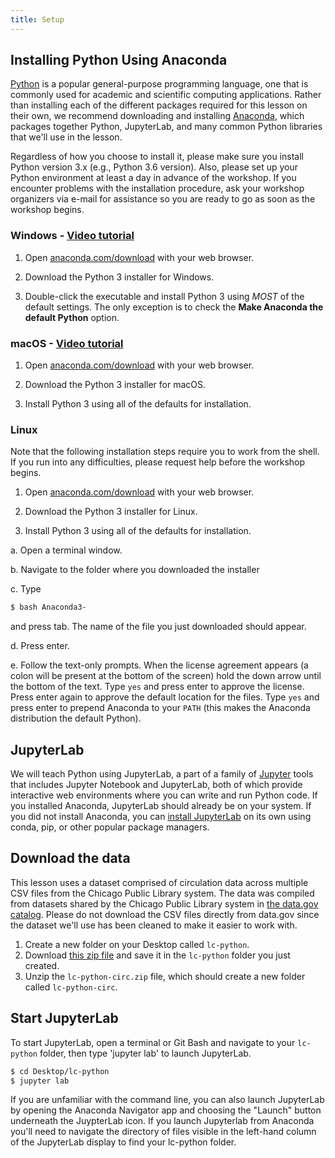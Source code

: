 ```yaml
---
title: Setup
---
```


## Installing Python Using Anaconda

[Python][python] is a popular general-purpose programming language, one that is commonly used for academic and scientific computing applications. Rather than installing each of the different packages required for this lesson on their own, we recommend downloading and installing [Anaconda][anaconda], which packages together Python, JupyterLab, and many common Python libraries that we'll use in the lesson.

Regardless of how you choose to install it, please make sure you install Python version 3.x (e.g., Python 3.6 version). Also, please set up your Python environment at least a day in advance of the workshop. If you encounter problems with the installation procedure, ask your workshop organizers via e-mail for assistance so you are ready to go as soon as the workshop begins.

### Windows - [Video tutorial][video-windows]

1. Open [anaconda.com/download][anaconda-dl]
  with your web browser.

2. Download the Python 3 installer for Windows.

3. Double-click the executable and install Python 3 using *MOST* of the
  default settings. The only exception is to check the
  **Make Anaconda the default Python** option.

### macOS - [Video tutorial][video-mac]

1. Open [anaconda.com/download][anaconda-dl]
  with your web browser.

2. Download the Python 3 installer for macOS.

3. Install Python 3 using all of the defaults for installation.

### Linux

Note that the following installation steps require you to work from the shell.
If you run into any difficulties, please request help before the workshop begins.

1. Open [anaconda.com/download][anaconda-dl] with your web browser.

2. Download the Python 3 installer for Linux.

3. Install Python 3 using all of the defaults for installation.
  
  a.  Open a terminal window.
  
  b.  Navigate to the folder where you downloaded the installer
  
  c.  Type
  
  ```bash
  $ bash Anaconda3-
  ```
  
  and press tab.  The name of the file you just downloaded should appear.
  
  d.  Press enter.
  
  e.  Follow the text-only prompts.  When the license agreement appears (a colon
  will be present at the bottom of the screen) hold the down arrow until the
  bottom of the text. Type `yes` and press enter to approve the license. Press
  enter again to approve the default location for the files. Type `yes` and
  press enter to prepend Anaconda to your `PATH` (this makes the Anaconda
  distribution the default Python).

## JupyterLab

We will teach Python using JupyterLab, a part of a family of [Jupyter][jupyter] tools that includes Jupyter Notebook and JupyterLab, both of which provide interactive web environments where you can write and run Python code. If you installed Anaconda, JupyterLab should already be on your system. If you did not install Anaconda, you can [install JupyterLab][jupyter-install] on its own using conda, pip, or other popular package managers.

## Download the data

This lesson uses a dataset comprised of circulation data across multiple CSV files from the Chicago Public Library system. The data was compiled from datasets shared by the Chicago Public Library system in [the data.gov catalog](https://catalog.data.gov/dataset/?q=chicago+%22circulation+by+location%22). Please do not download the CSV files directly from data.gov since the dataset we'll use has been cleaned to make it easier to work with.

1. Create a new folder on your Desktop called ```lc-python```.
2. Download [this zip file][dataset] and save it in the ```lc-python``` folder you just created. 
3. Unzip the ```lc-python-circ.zip``` file, which should create a new folder called ```lc-python-circ```.

## Start JupyterLab
To start JupyterLab, open a terminal or Git Bash and navigate to your ```lc-python``` folder, then type 'jupyter lab' to launch JupyterLab.

```bash
$ cd Desktop/lc-python
$ jupyter lab
```

If you are unfamiliar with the command line,  you can also launch JupyterLab by opening the Anaconda Navigator app and choosing the "Launch" button underneath the JuypterLab icon. If you launch Jupyterlab from Anaconda you'll need to navigate the directory of files visible in the left-hand column of the JupyterLab display to find your lc-python folder.

[python]: https://python.org
[anaconda]: https://www.anaconda.com/distribution
[video-windows]: https://www.youtube.com/watch?v=xxQ0mzZ8UvA
[anaconda-dl]: https://www.anaconda.com/download/
[video-mac]: https://www.youtube.com/watch?v=TcSAln46u9U
[jupyter]: https://docs.jupyter.org/en/latest/
[jupyter-install]: https://jupyterlab.readthedocs.io/en/stable/getting_started/installation.html
[dataset]: episodes/files/lc-python-circ.zip


